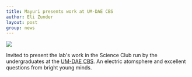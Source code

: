 ```yaml
---
title: Mayuri presents work at UM-DAE CBS
author: Eli Zunder
layout: post
group: news
---
```

 <img src="/static/img/news/CBS.jpg" class="img-responsive">

Invited to present the lab's work in the Science Club run by the undergraduates at the [UM-DAE CBS](https://www.cbs.ac.in/research/research-biology). An electric atomsphere and excellent questions from bright young minds.
